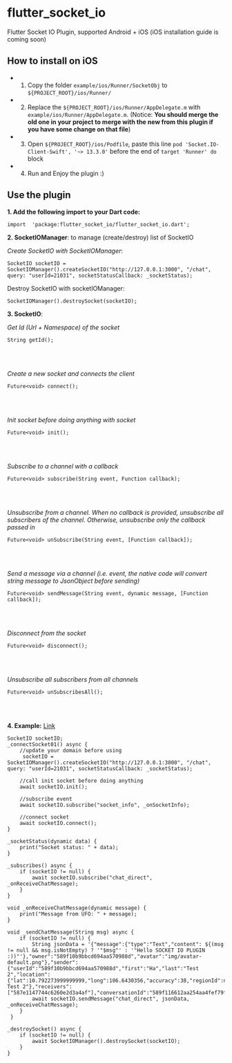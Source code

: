 # flutter_socket_io  
  
Flutter Socket IO Plugin, supported Android + iOS (iOS installation guide is coming soon)

## How to install on iOS

- 1. Copy the folder `example/ios/Runner/SocketObj` to `${PROJECT_ROOT}/ios/Runner/`

- 2. Replace the `${PROJECT_ROOT}/ios/Runner/AppDelegate.m` with `example/ios/Runner/AppDelegate.m`. 
(Notice: **You should merge the old one in your project to merge with the new from this plugin if you have some change on that file**)

- 3. Open `${PROJECT_ROOT}/ios/Podfile`, paste this line `pod 'Socket.IO-Client-Swift', '~> 13.3.0'` before the end of `target 'Runner' do` block

- 4. Run and Enjoy the plugin :)


## Use the plugin
	

**1. Add the following import to your Dart code:**
~~~
import  'package:flutter_socket_io/flutter_socket_io.dart';
~~~
	
**2. SocketIOManager**: to manage (create/destroy) list of SocketIO 

*Create SocketIO with SocketIOManager*: 
	
~~~
SocketIO socketIO = SocketIOManager().createSocketIO("http://127.0.0.1:3000", "/chat", query: "userId=21031", socketStatusCallback: _socketStatus);  
~~~

Destroy SocketIO with socketIOManager:
		
~~~
SocketIOManager().destroySocket(socketIO);  
~~~
    
**3. SocketIO**:

*Get Id (Url + Namespace) of the socket*
~~~
String getId();
~~~
</br>
</br>

*Create a new socket and connects the client*
~~~
Future<void> connect();
~~~
</br>
</br>

*Init socket before doing anything with socket*  
~~~
Future<void> init();
~~~
</br>
</br>

*Subscribe to a channel with a callback*  
 ~~~
 Future<void> subscribe(String event, Function callback); 
~~~
</br>
</br>

*Unsubscribe from a channel. When no callback is provided, unsubscribe all subscribers of the channel. Otherwise, unsubscribe only the callback passed in*  
 
~~~
Future<void> unSubscribe(String event, [Function callback]); 
~~~
</br>
</br>

*Send a message via a channel (i.e. event, *the native code will convert string message to JsonObject before sending*)*  
~~~
Future<void> sendMessage(String event, dynamic message, [Function callback]);
~~~
</br>
</br>

*Disconnect from the socket*  
~~~
Future<void> disconnect(); 
~~~
</br>
</br>

*Unsubscribe all subscribers from all channels*  
~~~
Future<void> unSubscribesAll();
~~~
</br>
</br>

**4. Example:**
[Link](https://pub.dartlang.org/packages/flutter_socket_io#-example-tab-)
  
~~~~
SocketIO socketIO;
_connectSocket01() async { 
	//update your domain before using  
	 socketIO = SocketIOManager().createSocketIO("http://127.0.0.1:3000", "/chat", query: "userId=21031", socketStatusCallback: _socketStatus); 

	//call init socket before doing anything 
	await socketIO.init(); 

	//subscribe event
	await socketIO.subscribe("socket_info", _onSocketInfo); 

	//connect socket 
	await socketIO.connect(); 
}

_socketStatus(dynamic data) { 
	print("Socket status: " + data); 
}

_subscribes() async { 
	if (socketIO != null) { 
		await socketIO.subscribe("chat_direct", _onReceiveChatMessage); 
	} 
}

void _onReceiveChatMessage(dynamic message) { 
	print("Message from UFO: " + message); 
}

void _sendChatMessage(String msg) async { 
	if (socketIO != null) { 
		String jsonData = '{"message":{"type":"Text","content": ${(msg != null && msg.isNotEmpty) ? '"$msg"' : '"Hello SOCKET IO PLUGIN :))"'},"owner":"589f10b9bbcd694aa570988d","avatar":"img/avatar-default.png"},"sender":{"userId":"589f10b9bbcd694aa570988d","first":"Ha","last":"Test 2","location":{"lat":10.792273999999999,"long":106.6430356,"accuracy":38,"regionId":null,"vendor":"gps","verticalAccuracy":null},"name":"Ha Test 2"},"receivers":["587e1147744c6260e2d3a4af"],"conversationId":"589f116612aa254aa4fef79f","name":null,"isAnonymous":null}'; 
		await socketIO.sendMessage("chat_direct", jsonData, _onReceiveChatMessage); 
	}
 }

_destroySocket() async { 
	if (socketIO != null) { 
		await SocketIOManager().destroySocket(socketIO); 
	} 
}


